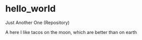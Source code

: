 # hello_world
Just Another One (Repository)

A here I like tacos on the moon, which are better than on earth
